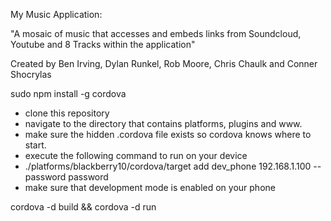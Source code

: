 My Music Application:

"A mosaic of music that accesses and embeds links from Soundcloud, Youtube and 8 Tracks within the application"

Created by Ben Irving, Dylan Runkel, Rob Moore, Chris Chaulk and Conner Shocrylas 

sudo npm install -g cordova

- clone this repository
- navigate to the directory that contains platforms, plugins and www.
- make sure the hidden .cordova file exists so cordova knows where to start.
- execute the following command to run on your device
- ./platforms/blackberry10/cordova/target add dev_phone 192.168.1.100 --password password
- make sure that development mode is enabled on your phone

cordova -d build && cordova -d run  
